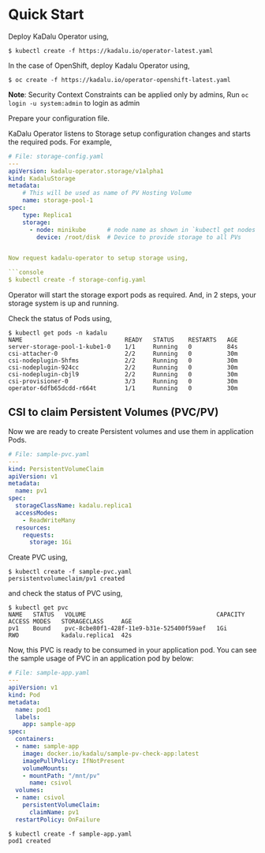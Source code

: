 # Quick Start

Deploy KaDalu Operator using,

```console
$ kubectl create -f https://kadalu.io/operator-latest.yaml
```

In the case of OpenShift, deploy Kadalu Operator using,

```console
$ oc create -f https://kadalu.io/operator-openshift-latest.yaml
```

**Note**: Security Context Constraints can be applied only by admins, Run `oc login -u system:admin` to login as admin

Prepare your configuration file.

KaDalu Operator listens to Storage setup configuration changes and starts the required pods. For example,

```yaml
# File: storage-config.yaml
---
apiVersion: kadalu-operator.storage/v1alpha1
kind: KadaluStorage
metadata:
    # This will be used as name of PV Hosting Volume
    name: storage-pool-1
spec:
    type: Replica1
    storage:
      - node: minikube      # node name as shown in `kubectl get nodes`
        device: /root/disk  # Device to provide storage to all PVs


Now request kadalu-operator to setup storage using,

```console
$ kubectl create -f storage-config.yaml
```

Operator will start the storage export pods as required. And, in 2 steps, your storage system is up and running.

Check the status of Pods using,

```console
$ kubectl get pods -n kadalu
NAME                             READY   STATUS    RESTARTS   AGE
server-storage-pool-1-kube1-0    1/1     Running   0          84s
csi-attacher-0                   2/2     Running   0          30m
csi-nodeplugin-5hfms             2/2     Running   0          30m
csi-nodeplugin-924cc             2/2     Running   0          30m
csi-nodeplugin-cbjl9             2/2     Running   0          30m
csi-provisioner-0                3/3     Running   0          30m
operator-6dfb65dcdd-r664t        1/1     Running   0          30m
```

## CSI to claim Persistent Volumes (PVC/PV)

Now we are ready to create Persistent volumes and use them in application Pods.

```yaml
# File: sample-pvc.yaml
---
kind: PersistentVolumeClaim
apiVersion: v1
metadata:
  name: pv1
spec:
  storageClassName: kadalu.replica1
  accessModes:
    - ReadWriteMany
  resources:
    requests:
      storage: 1Gi
```

Create PVC using,

```console
$ kubectl create -f sample-pvc.yaml
persistentvolumeclaim/pv1 created
```

and check the status of PVC using,

```console
$ kubectl get pvc
NAME   STATUS   VOLUME                                     CAPACITY   ACCESS MODES   STORAGECLASS     AGE
pv1    Bound    pvc-8cbe80f1-428f-11e9-b31e-525400f59aef   1Gi        RWO            kadalu.replica1  42s
```

Now, this PVC is ready to be consumed in your application pod. You can see the sample usage of PVC in an application pod by below:

```yaml
# File: sample-app.yaml
---
apiVersion: v1
kind: Pod
metadata:
  name: pod1
  labels:
    app: sample-app
spec:
  containers:
  - name: sample-app
    image: docker.io/kadalu/sample-pv-check-app:latest
    imagePullPolicy: IfNotPresent
    volumeMounts:
    - mountPath: "/mnt/pv"
      name: csivol
  volumes:
  - name: csivol
    persistentVolumeClaim:
      claimName: pv1
  restartPolicy: OnFailure
```

```console
$ kubectl create -f sample-app.yaml
pod1 created
```
